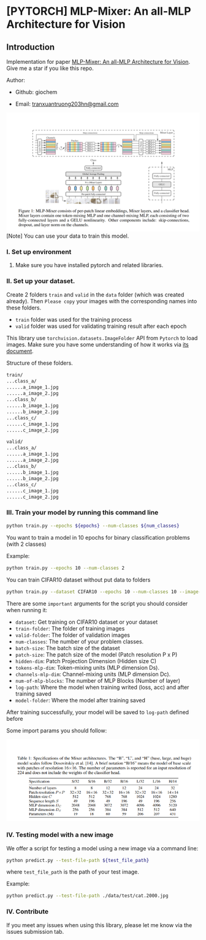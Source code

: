 # [PYTORCH] MLP-Mixer: An all-MLP Architecture for Vision

## Introduction

Implementation for paper [MLP-Mixer: An all-MLP Architecture for Vision](https://arxiv.org/pdf/2105.01601.pdf). Give me a star if you like this repo.

Author:

- Github: giochem

- Email: tranxuantruong203hn@gmail.com

![image](./image/mlp-mixer.png)
[Note] You can use your data to train this model.
### I. Set up environment

1. Make sure you have installed pytorch and related libraries.

### II. Set up your dataset.

Create 2 folders `train` and `valid` in the `data` folder (which was created already). Then `Please copy` your images with the corresponding names into these folders.

- `train` folder was used for the training process
- `valid` folder was used for validating training result after each epoch

This library use `torchvision.datasets.ImageFolder` API from `Pytorch` to load images. Make sure you have some understanding of how it works via [its document](https://pytorch.org/vision/0.16/generated/torchvision.datasets.ImageFolder.html).

Structure of these folders.

```
train/
...class_a/
......a_image_1.jpg
......a_image_2.jpg
...class_b/
......b_image_1.jpg
......b_image_2.jpg
...class_c/
......c_image_1.jpg
......c_image_2.jpg
```

```
valid/
...class_a/
......a_image_1.jpg
......a_image_2.jpg
...class_b/
......b_image_1.jpg
......b_image_2.jpg
...class_c/
......c_image_1.jpg
......c_image_2.jpg
```

### III. Train your model by running this command line

```bash
python train.py --epochs ${epochs} --num-classes ${num_classes}
```

You want to train a model in 10 epochs for binary classification problems (with 2 classes)

Example:

```bash
python train.py --epochs 10 --num-classes 2
```

You can train CIFAR10 dataset without put data to folders

```bash
python train.py --dataset CIFAR10 --epochs 10 --num-classes 10 --image-size 32 --patch-size 4 --batch-size 4 --tokens-mlp-dim  1024 --channels-mlp-dim 128 --hidden-dim 256 --num-of-mlp-blocks 2
```

There are some `important` arguments for the script you should consider when running it:

- `dataset`: Get training on CIFAR10 dataset or your dataset
- `train-folder`: The folder of training images
- `valid-folder`: The folder of validation images
- `num-classes`: The number of your problem classes.
- `batch-size`: The batch size of the dataset
- `patch-size`: The patch size of the model (Patch resolution P x P)
- `hidden-dim`: Patch Projection Dimension (Hidden size C)
- `tokens-mlp-dim`: Token-mixing units (MLP dimension Ds).
- `channels-mlp-dim`: Channel-mixing units (MLP dimension Dc).
- `num-of-mlp-blocks`: The number of MLP Blocks (Number of layer)
- `log-path`: Where the model when training writed (loss, acc) and after training saved
- `model-folder`: Where the model after training saved

After training successfully, your model will be saved to `log-path` defined before

Some import params you should follow:

![image](./image/params.png)

### IV. Testing model with a new image

We offer a script for testing a model using a new image via a command line:

```bash
python predict.py --test-file-path ${test_file_path}
```

where `test_file_path` is the path of your test image.

Example:

```bash
python predict.py --test-file-path ./data/test/cat.2000.jpg
```

### IV. Contribute

If you meet any issues when using this library, please let me know via the issues submission tab.
